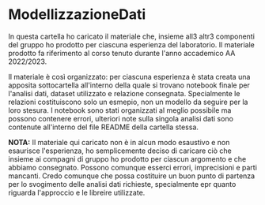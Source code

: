 # ModellizzazioneDati

In questa cartella ho caricato il materiale che, insieme all3 altr3 componenti del gruppo ho prodotto per ciascuna esperienza del laboratorio. 
Il materiale prodotto fa riferimento al corso tenuto durante l'anno accademico AA 2022/2023.

Il materiale è così organizzato: per ciascuna esperienza è stata creata una apposita sottocartella all'interno della quale si trovano notebook finale per l'analisi dati, dataset utilizzato e relazione consegnata.
Specialmente le relazioni costituiscono solo un esmepio, non un modello da seguire per la loro stesura.
I notebook sono stati organizzati al meglio possibile ma possono contenere errori, ulteriori note sulla singola analisi dati sono contenute all'interno del file README della cartella stessa.


**NOTA:** Il materiale qui caricato non è in alcun modo esaustivo e non esaurisce l'esperienza, ho semplicemente deciso di caricare ciò che insieme ai compagni di gruppo ho prodotto per ciascun argomento e che abbiamo consegnato. Possono comunque esserci errori, imprecisioni e parti mancanti. Credo comunque che possa costituire un buon punto di partenza per lo svogimento delle analisi dati richieste, specialmente epr quanto riguarda l'approccio e le libreire utilizzate.
